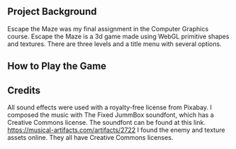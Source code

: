 ## Project Background
Escape the Maze was my final assignment in the Computer Graphics course. 
Escape the Maze is a 3d game made using WebGL primitive shapes and textures.
There are three levels and a title menu with several options.

## How to Play the Game

## Credits
All sound effects were used with a royalty-free license from Pixabay.
I composed the music with The Fixed JummBox soundfont, which has a Creative Commons license.
The soundfont can be found at this link. https://musical-artifacts.com/artifacts/2722
I found the enemy and texture assets online. They all have Creative Commons licenses.
